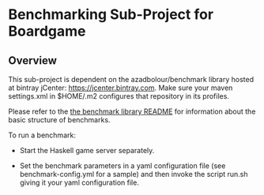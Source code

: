 
# Benchmarking Sub-Project for Boardgame

## Overview

This sub-project is dependent on the azadbolour/benchmark library hosted at
bintray jCenter: https://jcenter.bintray.com. Make sure your maven settings.xml
in $HOME/.m2 configures that repository in its profiles.

Please refer to the [the benchmark
library README](https://github.com/azadbolour/benchmark/blob/master/README.md) for
information about the basic structure of benchmarks.

To run a benchmark:

- Start the Haskell game server separately.

- Set the benchmark parameters in a yaml configuration file (see
  benchmark-config.yml for a sample) and then invoke the script run.sh giving it
  your yaml configuration file.

